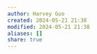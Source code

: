 ```yaml
---
author: Harvey Guo
created: 2024-05-21 21:38
modified: 2024-05-21 21:38
aliases: []
share: true
---
```


